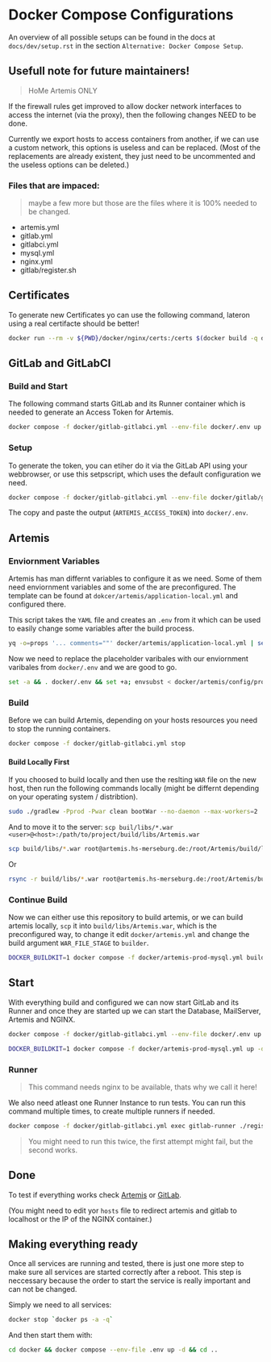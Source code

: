 # Docker Compose Configurations

An overview of all possible setups can be found in the docs at `docs/dev/setup.rst` in the section
`Alternative: Docker Compose Setup`.

## Usefull note for future maintainers!

> HoMe Artemis ONLY

If the firewall rules get improved to allow docker network interfaces to access the internet (via the proxy), then the following changes NEED to be done.

Currently we export hosts to access containers from another, if we can use a custom network, this options is useless and can be replaced.
(Most of the replacements are already existent, they just need to be uncommented and the useless options can be deleted.)

### Files that are impaced:
> maybe a few more but those are the files where it is 100% needed to be changed.

 - artemis.yml
 - gitlab.yml
 - gitlabci.yml
 - mysql.yml
 - nginx.yml
 - gitlab/register.sh

## Certificates

To generate new Certificates yo can use the following command, lateron using a real certifacte should be better!
```bash
docker run --rm -v ${PWD}/docker/nginx/certs:/certs $(docker build -q docker/nginx/certs/) /certs/generate-certs.sh artemis-nginx artemis artemis.hs-merseburg.de gitlab.artemis gitlab.artemis.hs-merseburg.de localhost 127.0.0.1 ::1 `docker network inspect bridge --format='{{(index .IPAM.Config 0).Gateway}}'`
```

## GitLab and GitLabCI

### Build and Start

The following command starts GitLab and its Runner container which is needed to generate an Access Token for Artemis.
```bash
docker compose -f docker/gitlab-gitlabci.yml --env-file docker/.env up --build -d
```

### Setup

To generate the token, you can etiher do it via the GitLab API using your webbrowser, or use this setpscript, which uses the default configuration we need.
```bash
docker compose -f docker/gitlab-gitlabci.yml --env-file docker/gitlab/gitlab-gitlabci.env exec gitlab ./setup.sh
```

The copy and paste the output (`ARTEMIS_ACCESS_TOKEN`) into `docker/.env`.

## Artemis

### Enviornment Variables

Artemis has man differnt variables to configure it as we need.
Some of them need enviornment variables and some of the are preconfigured.
The template can be found at `dokcer/artemis/application-local.yml` and configured there.

This script takes the `YAML` file and creates an `.env` from it which can be used to easily change some variables after the build process. 
```bash
yq -o=props '... comments=""' docker/artemis/application-local.yml | sed -E 's/([a-zA-Z][a-zA-Z0-9-]*\.[a-zA-Z][a-zA-Z0-9-]*(\.[a-zA-Z][a-zA-Z0-9-]*)*)/\U\1/g' | sed -E 's/\./_/g; s/-//g' | sed -E 's/=(.*)/="\1"/g' | tr -d ' ' > docker/artemis/config/prod-application-local.env.tmp
```

Now we need to replace the placeholder varibales with our enviornment varibales from `docker/.env` and we are good to go. 
```bash
set -a && . docker/.env && set +a; envsubst < docker/artemis/config/prod-application-local.env.tmp > docker/artemis/config/prod-application-local.env && rm docker/artemis/config/prod-application-local.env.tmp
```

### Build

Before we can build Artemis, depending on your hosts resources you need to stop the running containers.

```bash
docker compose -f docker/gitlab-gitlabci.yml stop
```
#### Build Locally First

If you choosed to build locally and then use the reslting `WAR` file on the new host, then run the following commands locally (might be differnt depending on your operating system / distribtion).

```bash
sudo ./gradlew -Pprod -Pwar clean bootWar --no-daemon --max-workers=2
```

And to move it to the server:
`scp buil/libs/*.war <user>@<host>:/path/to/project/build/libs/Artemis.war`

```bash
scp build/libs/*.war root@artemis.hs-merseburg.de:/root/Artemis/build/libs/Artemis.war
```

Or

```bash
rsync -r build/libs/*.war root@artemis.hs-merseburg.de:/root/Artemis/build/libs/Artemis.war
```

### Continue Build

Now we can either use this repository to build artemis, or we can build artemis locally, `scp` it into `build/libs/Artemis.war`, which is the preconfigured way, to change it edit `docker/artemis.yml` and change the build argument `WAR_FILE_STAGE` to `builder`.
```bash
DOCKER_BUILDKIT=1 docker compose -f docker/artemis-prod-mysql.yml build --no-cache artemis
```

## Start

With everything build and configured we can now start GitLab and its Runner and once they are started up we can start the Database, MailServer, Artemis and NGINX.
```bash
docker compose -f docker/gitlab-gitlabci.yml --env-file docker/.env up -d

DOCKER_BUILDKIT=1 docker compose -f docker/artemis-prod-mysql.yml up -d
```

### Runner 

> This command needs nginx to be available, thats why we call it here!

We also need atleast one Runner Instance to run tests. 
You can run this command multiple times, to create multiple runners if needed. 
```bash
docker compose -f docker/gitlab-gitlabci.yml exec gitlab-runner ./register.sh
```
> You might need to run this twice, the first attempt might fail, but the second works.

## Done

To test if everything works check [Artemis](https://artemis.hs-merseburg.de) or [GitLab](https://gitlab.artemis.hs-merseburg.de).

(You might need to edit yor `hosts` file to redirect artemis and gitlab to localhost or the IP of the NGINX container.)

## Making everything ready

Once all services are running and tested, there is just one more step to make sure all services are started correctly after a reboot.
This step is neccessary because the order to start the service is really important and can not be changed.

Simply we need to all services:

```bash
docker stop `docker ps -a -q`
```

And then start them with:

```bash
cd docker && docker compose --env-file .env up -d && cd ..
```